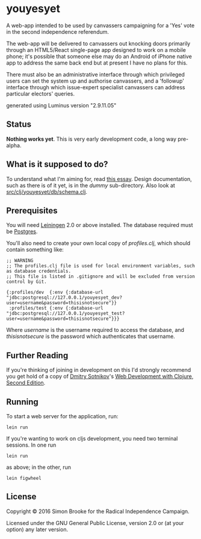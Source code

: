 # youyesyet

A web-app intended to be used by canvassers campaigning for a 'Yes' vote in the second independence referendum.

The web-app will be delivered to canvassers out knocking doors primarily through an HTML5/React single-page app designed to work on a mobile phone; it's possible that someone else may do an Android of iPhone native app to address the same back end but at present I have no plans for this.

There must also be an administrative interface through which privileged users can set the system up and authorise canvassers, and a 'followup' interface through which issue-expert specialist canvassers can address particular electors' queries.

generated using Luminus version "2.9.11.05"

## Status

**Nothing works yet**. This is very early development code, a long way pre-alpha.

## What is it supposed to do?

To understand what I'm aiming for, read [this essay](http://blog.journeyman.cc/2016/10/preparing-for-next-independence.html). Design documentation, such as there is of it yet, is in the *dummy* sub-directory. Also look at [src/clj/youyesyet/db/schema.clj](https://github.com/simon-brooke/youyesyet/blob/master/src/clj/youyesyet/db/schema.clj).

## Prerequisites

You will need [Leiningen][1] 2.0 or above installed. The database required must be [Postgres][2].

[1]: https://github.com/technomancy/leiningen
[2]: https://www.postgresql.org/

You'll also need to create your own local copy of *profiles.clj*, which should contain something like:

    ;; WARNING
    ;; The profiles.clj file is used for local environment variables, such as database credentials.
    ;; This file is listed in .gitignore and will be excluded from version control by Git.

    {:profiles/dev  {:env {:database-url "jdbc:postgresql://127.0.0.1/youyesyet_dev?user=username&password=thisisnotsecure"}}
     :profiles/test {:env {:database-url "jdbc:postgresql://127.0.0.1/youyesyet_test?user=username&password=thisisnotsecure"}}}

Where *username* is the username required to access the database, and *thisisnotsecure* is the password which authenticates that username.

## Further Reading

If you're thinking of joining in development on this I'd strongly recommend you get hold of a copy of [Dmitry Sotnikov](https://github.com/yogthos)'s [Web Development with Clojure, Second Edition](https://pragprog.com/book/dswdcloj2/web-development-with-clojure-second-edition).

## Running

To start a web server for the application, run:

    lein run

If you're wanting to work on cljs development, you need two terminal sessions. In one run

    lein run

as above; in the other, run

    lein figwheel

## License

Copyright © 2016 Simon Brooke for the Radical Independence Campaign.

Licensed under the GNU General Public License, version 2.0 or (at your option) any later version.

